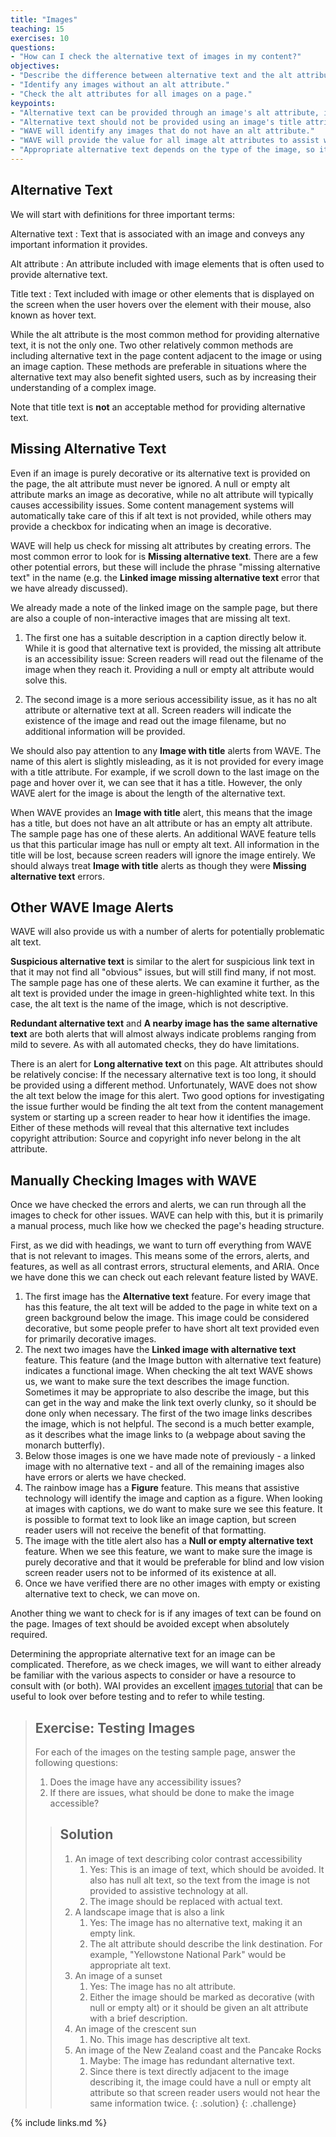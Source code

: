 ```yaml
---
title: "Images"
teaching: 15
exercises: 10
questions:
- "How can I check the alternative text of images in my content?"
objectives:
- "Describe the difference between alternative text and the alt attribute."
- "Identify any images without an alt attribute."
- "Check the alt attributes for all images on a page."
keypoints:
- "Alternative text can be provided through an image's alt attribute, image caption, text on the page, or a link to a longer description."
- "Alternative text should not be provided using an image's title attribute (hover text)."
- "WAVE will identify any images that do not have an alt attribute."
- "WAVE will provide the value for all image alt attributes to assist with manual checking."
- "Appropriate alternative text depends on the type of the image, so it is useful to have a resource to refer to that describes the different types of images."
---
```


## Alternative Text

We will start with definitions for three important terms:

Alternative text
: Text that is associated with an image and conveys any important information it provides.

Alt attribute
: An attribute included with image elements that is often used to provide alternative text.
<!-- Any reasonable content management system will provide a way to set this. -->

Title text
: Text included with image or other elements that is displayed on the screen when the user hovers over the element with their mouse, also known as hover text.

While the alt attribute is the most common method for providing alternative text, it is not the only one. Two other relatively common methods are including alternative text in the page content adjacent to the image or using an image caption. These methods are preferable in situations where the alternative text may also benefit sighted users, such as by increasing their understanding of a complex image.

Note that title text is **not** an acceptable method for providing alternative text.

## Missing Alternative Text

Even if an image is purely decorative or its alternative text is provided on the page, the alt attribute must never be ignored. A null or empty alt attribute marks an image as decorative, while no alt attribute will typically causes accessibility issues. Some content management systems will automatically take care of this if alt text is not provided, while others may provide a checkbox for indicating when an image is decorative.

WAVE will help us check for missing alt attributes by creating errors. The most common error to look for is **Missing alternative text**. There are a few other potential errors, but these will include the phrase "missing alternative text" in the name (e.g. the **Linked image missing alternative text** error that we have already discussed).

We already made a note of the linked image on the sample page, but there are also a couple of non-interactive images that are missing alt text.

1. The first one has a suitable description in a caption directly below it. While it is good that alternative text is provided, the missing alt attribute is an accessibility issue: Screen readers will read out the filename of the image when they reach it. Providing a null or empty alt attribute would solve this.

2. The second image is a more serious accessibility issue, as it has no alt attribute or alternative text at all. Screen readers will indicate the existence of the image and read out the image filename, but no additional information will be provided.

We should also pay attention to any **Image with title** alerts from WAVE. The name of this alert is slightly misleading, as it is not provided for every image with a title attribute. For example, if we scroll down to the last image on the page and hover over it, we can see that it has a title. However, the only WAVE alert for the image is about the length of the alternative text.

When WAVE provides an **Image with title** alert, this means that the image has a title, but does not have an alt attribute or has an empty alt attribute. The sample page has one of these alerts. An additional WAVE feature tells us that this particular image has null or empty alt text. All information in the title will be lost, because screen readers will ignore the image entirely. We should always treat **Image with title** alerts as though they were **Missing alternative text** errors.

<!-- > ## Exercise: The Alt Attribute
>
> 1. What is the difference between an image Missing alternative text and an image that has a null or empty alt attribute?
> 2. When is it appropriate for an image to have missing alternative text?
>
> > ## Solution
> >
> > 1. A null or empty alt attribute tells assistive technology to ignore the image, because it is a decorative image. These images will not even be mentioned to screen reader users. Images with missing alternative text, however, are not coded as either decorative or meaningful. Screen readers will typically read the image filename.
> > 2. Never. All images should either be coded as decorative (null or empty alt text) or meaningful (alt text with the appropriate content).
> {: .solution}
{: .challenge} -->

## Other WAVE Image Alerts

WAVE will also provide us with a number of alerts for potentially problematic alt text.

**Suspicious alternative text** is similar to the alert for suspicious link text in that it may not find all "obvious" issues, but will still find many, if not most. The sample page has one of these alerts. We can examine it further, as the alt text is provided under the image in green-highlighted white text. In this case, the alt text is the name of the image, which is not descriptive.

**Redundant alternative text** and **A nearby image has the same alternative text** are both alerts that will almost always indicate problems ranging from mild to severe. As with all automated checks, they do have limitations.

There is an alert for **Long alternative text** on this page. Alt attributes should be relatively concise: If the necessary alternative text is too long, it should be provided using a different method. Unfortunately, WAVE does not show the alt text below the image for this alert. Two good options for investigating the issue further would be finding the alt text from the content management system or starting up a screen reader to hear how it identifies the image. Either of these methods will reveal that this alternative text includes copyright attribution: Source and copyright info never belong in the alt attribute.

## Manually Checking Images with WAVE

Once we have checked the errors and alerts, we can run through all the images to check for other issues. WAVE can help with this, but it is primarily a manual process, much like how we checked the page's heading structure.

First, as we did with headings, we want to turn off everything from WAVE that is not relevant to images. This means some of the errors, alerts, and features, as well as all contrast errors, structural elements, and ARIA. Once we have done this we can check out each relevant feature listed by WAVE.

1. The first image has the **Alternative text** feature. For every image that has this feature, the alt text will be added to the page in white text on a green background below the image. This image could be considered decorative, but some people prefer to have short alt text provided even for primarily decorative images.
2. The next two images have the **Linked image with alternative text** feature. This feature (and the Image button with alternative text feature) indicates a functional image. When checking the alt text WAVE shows us, we want to make sure the text describes the image function. Sometimes it may be appropriate to also describe the image, but this can get in the way and make the link text overly clunky, so it should be done only when necessary. The first of the two image links describes the image, which is not helpful. The second is a much better example, as it describes what the image links to (a webpage about saving the monarch butterfly).
3. Below those images is one we have made note of previously - a linked image with no alternative text - and all of the remaining images also have errors or alerts we have checked.
4. The rainbow image has a **Figure** feature. This means that assistive technology will identify the image and caption as a figure. When looking at images with captions, we do want to make sure we see this feature. It is possible to format text to look like an image caption, but screen reader users will not receive the benefit of that formatting.
5. The image with the title alert also has a **Null or empty alternative text** feature. When we see this feature, we want to make sure the image is purely decorative and that it would be preferable for blind and low vision screen reader users not to be informed of its existence at all.
6. Once we have verified there are no other images with empty or existing alternative text to check, we can move on.

Another thing we want to check for is if any images of text can be found on the page. Images of text should be avoided except when absolutely required.

Determining the appropriate alternative text for an image can be complicated. Therefore, as we check images, we will want to either already be familiar with the various aspects to consider or have a resource to consult with (or both). WAI provides an excellent [images tutorial](https://www.w3.org/WAI/tutorials/images/) that can be useful to look over before testing and to refer to while testing.

> ## Exercise: Testing Images
>
> For each of the images on the testing sample page, answer the following questions:
>
> 1. Does the image have any accessibility issues?
> 2. If there are issues, what should be done to make the image accessible?
>
> > ## Solution
> > 
> > 1. An image of text describing color contrast accessibility
> >     1. Yes: This is an image of text, which should be avoided. It also has null alt text, so the text from the image is not provided to assistive technology at all.
> >     2. The image should be replaced with actual text.
> > 2. A landscape image that is also a link
> >     1. Yes: The image has no alternative text, making it an empty link.
> >     2. The alt attribute should describe the link destination. For example, "Yellowstone National Park" would be appropriate alt text.
> > 3. An image of a sunset
> >     1. Yes: The image has no alt attribute.
> >     2. Either the image should be marked as decorative (with null or empty alt) or it should be given an alt attribute with a brief description.
> > 4. An image of the crescent sun
> >     1. No. This image has descriptive alt text.
> > 5. An image of the New Zealand coast and the Pancake Rocks
> >     1. Maybe: The image has redundant alternative text.
> >     2. Since there is text directly adjacent to the image describing it, the image could have a null or empty alt attribute so that screen reader users would not hear the same information twice.
> {: .solution}
{: .challenge}

{% include links.md %}

